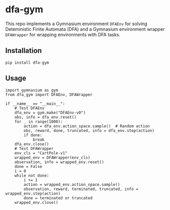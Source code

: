 # dfa-gym

This repo implements a Gymnasium environment `DFAEnv` for solving Deteministic Finite Automata (DFA) and a Gymnasium environment wrapper `DFAWrapper` for wrapping environments with DFA tasks.

## Installation

```
pip install dfa-gym
```

## Usage

```
import gymnasium as gym
from dfa_gym import DFAEnv, DFAWrapper

if __name__ == "__main__":
    # Test DFAEnv
    dfa_env = gym.make("DFAEnv-v0")
    obs, info = dfa_env.reset()
    for _ in range(1000):
        action = dfa_env.action_space.sample()  # Random action
        obs, reward, done, truncated, info = dfa_env.step(action)
        if done:
            break
    dfa_env.close()
    # Test DFAWrapper
    env_cls = "CartPole-v1"
    wrapped_env = DFAWrapper(env_cls)
    observation, info = wrapped_env.reset()
    done = False
    i = 0
    while not done:
        i += 1
        action = wrapped_env.action_space.sample()
        observation, reward, terminated, truncated, info = wrapped_env.step(action)
        done = terminated or truncated
    wrapped_env.close()
```
